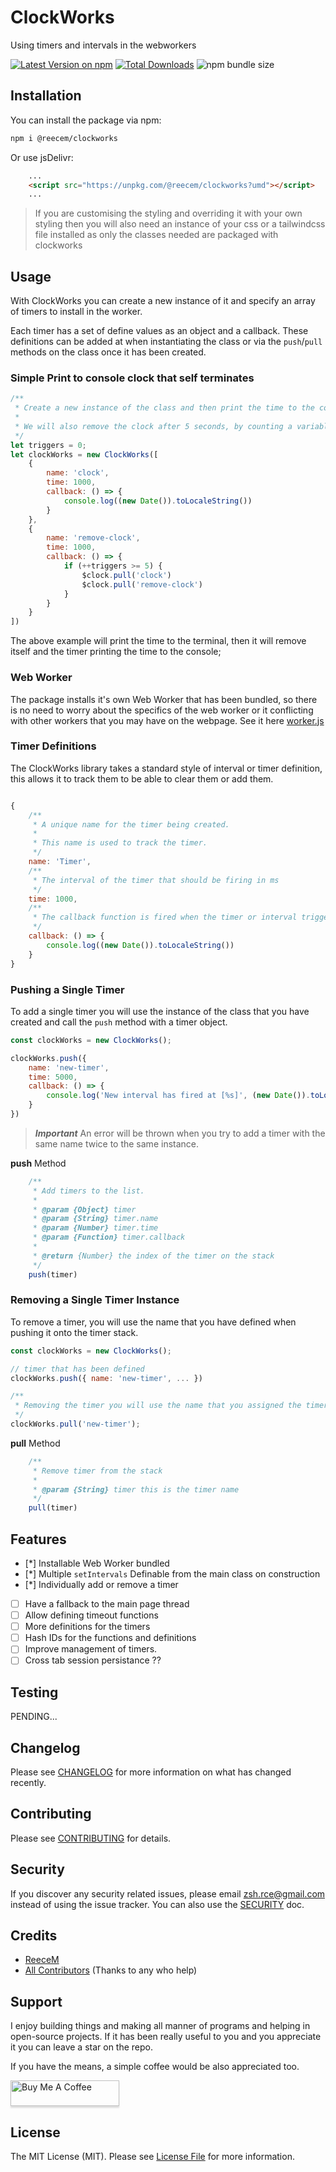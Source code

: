 # ClockWorks

Using timers and intervals in the webworkers

[![Latest Version on npm](https://img.shields.io/npm/v/@reecem/clockworks.svg?style=flat-square)](https://www.npmjs.com/package/@reecem/clockworks)
[![Total Downloads](https://img.shields.io/npm/dt/@reecem/clockworks.svg?style=flat-square)](https://www.npmjs.com/package/@reecem/clockworks)
![npm bundle size](https://img.shields.io/bundlephobia/minzip/@reecem/clockworks)


## Installation

You can install the package via npm:

```bash
npm i @reecem/clockworks
```

Or use jsDelivr:
```html
	...
	<script src="https://unpkg.com/@reecem/clockworks?umd"></script>
    ...
```

> If you are customising the styling and overriding it with your own styling then you will also need an instance of your css or a tailwindcss file installed as only the classes needed are packaged with clockworks

## Usage

With ClockWorks you can create a new instance of it and specify an array of timers to install in the worker.

Each timer has a set of define values as an object and a callback. These definitions can be added at when instantiating the class or via the `push`/`pull` methods on the class once it has been created.

### Simple Print to console clock that self terminates

```js
/**
 * Create a new instance of the class and then print the time to the console.
 *
 * We will also remove the clock after 5 seconds, by counting a variable.
 */
let triggers = 0;
let clockWorks = new ClockWorks([
	{
		name: 'clock',
		time: 1000,
		callback: () => {
			console.log((new Date()).toLocaleString())
		}
	},
	{
		name: 'remove-clock',
		time: 1000,
		callback: () => {
			if (++triggers >= 5) {
				$clock.pull('clock')
				$clock.pull('remove-clock')
			}
		}
	}
])
```

The above example will print the time to the terminal, then it will remove itself and the timer printing the time to the console;

### Web Worker

The package installs it's own Web Worker that has been bundled, so there is no need to worry about the specifics of the web worker or it conflicting with other workers that you may have on the webpage. See it here [worker.js](./src/worker.js)

### Timer Definitions

The ClockWorks library takes a standard style of interval or timer definition, this allows it to track them to be able to clear them or add them.

```js

{
	/**
	 * A unique name for the timer being created.
	 *
	 * This name is used to track the timer.
	 */
	name: 'Timer',
	/**
	 * The interval of the timer that should be firing in ms
	 */
	time: 1000,
	/**
	 * The callback function is fired when the timer or interval triggers.
	 */
	callback: () => {
		console.log((new Date()).toLocaleString())
	}
}
```

### Pushing a Single Timer

To add a single timer you will use the instance of the class that you have created and call the `push` method with a timer object.

```js
const clockWorks = new ClockWorks();

clockWorks.push({
	name: 'new-timer',
	time: 5000,
	callback: () => {
		console.log('New interval has fired at [%s]', (new Date()).toLocaleString());
	}
})
```

> ***Important*** An error will be thrown when you try to add a timer with the same name twice to the same instance.

**push** Method
```js
	/**
	 * Add timers to the list.
	 *
	 * @param {Object} timer
	 * @param {String} timer.name
	 * @param {Number} timer.time
	 * @param {Function} timer.callback
	 *
	 * @return {Number} the index of the timer on the stack
	 */
	push(timer)
```

### Removing a Single Timer Instance

To remove a timer, you will use the name that you have defined when pushing it onto the timer stack.

```js
const clockWorks = new ClockWorks();

// timer that has been defined
clockWorks.push({ name: 'new-timer', ... })

/**
 * Removing the timer you will use the name that you assigned the timer.
 */
clockWorks.pull('new-timer');
```

**pull** Method
```js
	/**
	 * Remove timer from the stack
	 *
	 * @param {String} timer this is the timer name
	 */
	pull(timer)
```

## Features

- [*] Installable Web Worker bundled
- [*] Multiple `setIntervals` Definable from the main class on construction
- [*] Individually add or remove a timer
- [ ] Have a fallback to the main page thread
- [ ] Allow defining timeout functions
- [ ] More definitions for the timers
- [ ] Hash IDs for the functions and definitions
- [ ] Improve management of timers.
- [ ] Cross tab session persistance ??

## Testing

PENDING...

## Changelog

Please see [CHANGELOG](CHANGELOG.md) for more information on what has changed recently.

## Contributing

Please see [CONTRIBUTING](CONTRIBUTING.md) for details.

## Security

If you discover any security related issues, please email zsh.rce@gmail.com instead of using the issue tracker. You can also use the [SECURITY](SECURITY.md) doc.

## Credits

- [ReeceM](https://github.com/ReeceM)
- [All Contributors](../../contributors) (Thanks to any who help)

## Support

I enjoy building things and making all manner of programs and helping in open-source projects. If it has been really useful to you and you appreciate it you can leave a star on the repo.

If you have the means, a simple coffee would be also appreciated too.

<a href="https://www.buymeacoffee.com/ReeceM" target="_blank"><img src="https://www.buymeacoffee.com/assets/img/custom_images/orange_img.png" alt="Buy Me A Coffee" style="height: 41px !important;width: 174px !important;box-shadow: 0px 3px 2px 0px rgba(190, 190, 190, 0.5) !important;-webkit-box-shadow: 0px 3px 2px 0px rgba(190, 190, 190, 0.5) !important;" ></a>

## License

The MIT License (MIT). Please see [License File](LICENSE.md) for more information.
